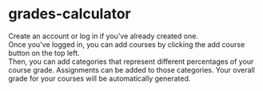 ﻿# grades-calculator
Create an account or log in if you've already created one.<br/>
Once you've logged in, you can add courses by clicking the add course button on the top left.<br/>
Then, you can add categories that represent different percentages of your course grade. Assignments can be added to those categories. Your overall grade for your courses will be automatically generated.
